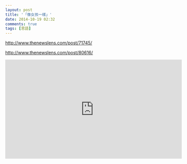 ```yaml
---
layout: post
title: '「像女孩一樣」'
date: 2014-10-19 02:32
comments: true
tags: [思語]
---
```

http://www.thenewslens.com/post/71745/

http://www.thenewslens.com/post/80616/

<iframe width="560" height="315" src="https://www.youtube.com/embed/XjJQBjWYDTs" frameborder="0" allowfullscreen></iframe>
<br />